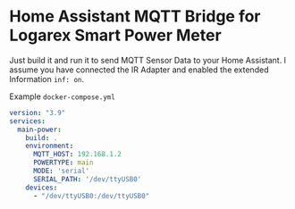 # Home Assistant MQTT Bridge for Logarex Smart Power Meter

Just build it and run it to send MQTT Sensor Data to your Home Assistant.
I assume you have connected the IR Adapter and enabled the extended Information `inf: on`.

Example `docker-compose.yml`

```yaml
version: "3.9"
services:
  main-power:
    build: .
    environment:
      MQTT_HOST: 192.168.1.2
      POWERTYPE: main
      MODE: 'serial'
      SERIAL_PATH: '/dev/ttyUSB0'
    devices:
      - "/dev/ttyUSB0:/dev/ttyUSB0"
```
